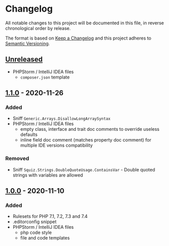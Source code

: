 # Changelog

All notable changes to this project will be documented in this file, in reverse chronological order by release.

The format is based on [Keep a Changelog](http://keepachangelog.com/en/1.0.0/)
and this project adheres to [Semantic Versioning](http://semver.org/spec/v2.0.0.html).

## [Unreleased](https://github.com/orisai/coding-standard-php/compare/1.1.0...HEAD)

- PHPStorm / IntelliJ IDEA files
	- `composer.json` template

## [1.1.0](https://github.com/orisai/coding-standard-php/compare/1.0.0...1.1.0) - 2020-11-26

### Added

- Sniff `Generic.Arrays.DisallowLongArraySyntax`
- PHPStorm / IntelliJ IDEA files
    - empty class, interface and trait doc comments to override useless defaults
    - inline field doc comment (matches property doc comment) for multiple IDE versions compatibility

### Removed

- Sniff `Squiz.Strings.DoubleQuoteUsage.ContainsVar` - Double quoted strings with variables are allowed

## [1.0.0](https://github.com/orisai/coding-standard-php/releases/tag/1.0.0) - 2020-11-10

### Added

- Rulesets for PHP 7.1, 7.2, 7.3 and 7.4
- .editorconfig snippet
- PHPStorm / IntelliJ IDEA files
    - php code style
    - file and code templates
